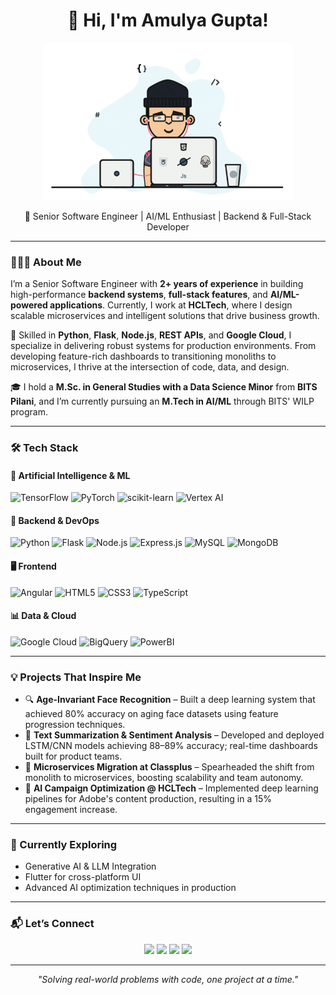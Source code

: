 <h1 align="center">👋 Hi, I'm Amulya Gupta!</h1>
<p align="center">
  <img src="https://github.com/amulyagupta1278/amulyagupta1278/blob/main/Developer.gif" width="400px" alt="coding" />
</p>

<p align="center">
  🚀 Senior Software Engineer | AI/ML Enthusiast | Backend & Full-Stack Developer  
</p>

---

### 👨🏻‍💻 About Me

I’m a Senior Software Engineer with **2+ years of experience** in building high-performance **backend systems**, **full-stack features**, and **AI/ML-powered applications**. Currently, I work at **HCLTech**, where I design scalable microservices and intelligent solutions that drive business growth.

🔧 Skilled in **Python**, **Flask**, **Node.js**, **REST APIs**, and **Google Cloud**, I specialize in delivering robust systems for production environments. From developing feature-rich dashboards to transitioning monoliths to microservices, I thrive at the intersection of code, data, and design.

🎓 I hold a **M.Sc. in General Studies with a Data Science Minor** from **BITS Pilani**, and I’m currently pursuing an **M.Tech in AI/ML** through BITS' WILP program.

---

### 🛠️ Tech Stack

#### 🧠 Artificial Intelligence & ML
![TensorFlow](https://img.shields.io/badge/TensorFlow-FF6F00.svg?&style=for-the-badge&logo=tensorflow&logoColor=white)
![PyTorch](https://img.shields.io/badge/PyTorch-EE4C2C.svg?&style=for-the-badge&logo=pytorch&logoColor=white)
![scikit-learn](https://img.shields.io/badge/scikit--learn-F7931E.svg?&style=for-the-badge&logo=scikit-learn&logoColor=white)
![Vertex AI](https://img.shields.io/badge/VertexAI-%234285F4?&style=for-the-badge&logo=googlecloud&logoColor=white)

#### 🔧 Backend & DevOps
![Python](https://img.shields.io/badge/Python-3670A0?style=for-the-badge&logo=python&logoColor=ffdd54)
![Flask](https://img.shields.io/badge/Flask-000000.svg?&style=for-the-badge&logo=flask&logoColor=white)
![Node.js](https://img.shields.io/badge/Node.js-339933.svg?&style=for-the-badge&logo=node.js&logoColor=white)
![Express.js](https://img.shields.io/badge/Express.js-000000?style=for-the-badge&logo=express&logoColor=white)
![MySQL](https://img.shields.io/badge/MySQL-4479A1.svg?&style=for-the-badge&logo=mysql&logoColor=white)
![MongoDB](https://img.shields.io/badge/MongoDB-47A248.svg?&style=for-the-badge&logo=mongodb&logoColor=white)

#### 🖥️ Frontend
![Angular](https://img.shields.io/badge/Angular-DD0031?style=for-the-badge&logo=angular&logoColor=white)
![HTML5](https://img.shields.io/badge/HTML5-E34F26?style=for-the-badge&logo=html5&logoColor=white)
![CSS3](https://img.shields.io/badge/CSS3-1572B6?style=for-the-badge&logo=css3&logoColor=white)
![TypeScript](https://img.shields.io/badge/TypeScript-007ACC.svg?&style=for-the-badge&logo=typescript&logoColor=white)

#### 📊 Data & Cloud
![Google Cloud](https://img.shields.io/badge/Google%20Cloud-4285F4.svg?&style=for-the-badge&logo=googlecloud&logoColor=white)
![BigQuery](https://img.shields.io/badge/BigQuery-669DF6.svg?&style=for-the-badge&logo=googlecloud&logoColor=white)
![PowerBI](https://img.shields.io/badge/PowerBI-F2C811.svg?&style=for-the-badge&logo=powerbi&logoColor=black)

---

### 💡 Projects That Inspire Me

- 🔍 **Age-Invariant Face Recognition** – Built a deep learning system that achieved 80% accuracy on aging face datasets using feature progression techniques.
- 📄 **Text Summarization & Sentiment Analysis** – Developed and deployed LSTM/CNN models achieving 88–89% accuracy; real-time dashboards built for product teams.
- 🧩 **Microservices Migration at Classplus** – Spearheaded the shift from monolith to microservices, boosting scalability and team autonomy.
- 🧠 **AI Campaign Optimization @ HCLTech** – Implemented deep learning pipelines for Adobe's content production, resulting in a 15% engagement increase.

---

### 🌱 Currently Exploring
- Generative AI & LLM Integration  
- Flutter for cross-platform UI  
- Advanced AI optimization techniques in production

---

### 📬 Let’s Connect

<p align="center">
  <a href="https://www.linkedin.com/in/amulya-gupta-bits-pilani/"><img src="https://img.shields.io/badge/linkedin-%230077B5.svg?&style=for-the-badge&logo=linkedin&logoColor=white" /></a>
  <a href="https://medium.com/@f20191278"><img src="https://img.shields.io/badge/Medium-%2312100E.svg?&style=for-the-badge&logo=medium&logoColor=white" /></a>
  <a href="https://www.hackerrank.com/f20191278"><img src="https://img.shields.io/badge/HackerRank-%23339903.svg?&style=for-the-badge&logo=hackerrank&logoColor=white"/></a>
  <a href="mailto:amulyagupta2001@gmail.com"><img src="https://img.shields.io/badge/Gmail-D14836.svg?&style=for-the-badge&logo=gmail&logoColor=white" /></a>
</p>

---

<p align="center"><i>"Solving real-world problems with code, one project at a time."</i></p>
